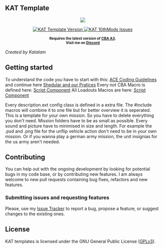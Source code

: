 ## KAT Template

<p align="center">
    <img src="https://raw.githubusercontent.com/Katalam/templates/master/kat_template.malden/logo.png">
</p>

<p align="center">
    <a href="https://github.com/Katalam/templates/releases/latest">
        <img src="https://img.shields.io/badge/Version-2.0.9-blue.svg?style=flat-square" alt="KAT Template Version">
    </a>
    <a href="https://github.com/Katalam/templates/issues">
        <img src="https://img.shields.io/github/issues-raw/Katalam/templates.svg?style=flat-square&label=Issues" alt="KAT 10thMods Issues">
    </a>
</p>

<p align="center">
    <sup><strong>Requires the latest version of <a href="https://github.com/CBATeam/CBA_A3/releases">CBA A3</a>.<br/>
    Visit me on <a href="https://discord.gg/HbA93HK">Discord</a></strong></sup>
</p>


*Created by Katalam*

## Getting started

To understand the code you have to start with this: [ACE Coding Guidelines](https://ace3mod.com/wiki/development/coding-guidelines.html) and continue here [Shedular and our Pratices](https://ace3mod.com/wiki/development/arma-3-scheduler-and-our-practices.html)
Every not CBA Macro is defined here: [Script Component](https://github.com/Katalam/templates/blob/master/kat_template.malden/script_component.hpp)
All Loadouts Macros are here: [Script Component](https://github.com/Katalam/templates/blob/master/kat_template.malden/functions/loadouts/script_component.hpp)

Every description.ext config class is defined in a extra file. The #include macros will combine it to one file but for better overview it is seperated.
This is a template for your own mission. So you have to delete everything you don't need.
Mission folders have to be as small as possible. Every sound and picture have to minimised in size and length.
For example the .psd and .png file for the unflip vehicle action don't need to be in your own mission. Or if you wanna play a german army mission, the unit insignias for the us army aren't needed.

## Contributing

You can help out with the ongoing development by looking for potential bugs in my code base, or by contributing new features. I am always welcome to new pull requests containing bug fixes, refactors and new features.

### Submitting issues and requesting features

Please, use my [Issue Tracker](https://github.com/Katalam/templates/issues) to report a bug, propose a feature, or suggest changes to the existing ones.

## License

KAT templates is licensed under the GNU General Public License ([GPLv3](https://github.com/Katalam/templates/blob/master/LICENSE)).
